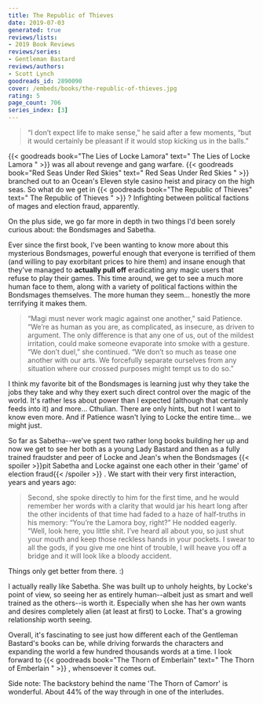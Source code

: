 ```yaml
---
title: The Republic of Thieves
date: 2019-07-03
generated: true
reviews/lists:
- 2019 Book Reviews
reviews/series:
- Gentleman Bastard
reviews/authors:
- Scott Lynch
goodreads_id: 2890090
cover: /embeds/books/the-republic-of-thieves.jpg
rating: 5
page_count: 706
series_index: [3]
---
```

> “I don’t expect life to make sense,” he said after a few moments, “but it would certainly be pleasant if it would stop kicking us in the balls.”

{{< goodreads book="The Lies of Locke Lamora" text=" The Lies of Locke Lamora " >}} was all about revenge and gang warfare. {{< goodreads book="Red Seas Under Red Skies" text=" Red Seas Under Red Skies " >}} branched out to an Ocean's Eleven style casino heist and piracy on the high seas. So what do we get in {{< goodreads book="The Republic of Thieves" text=" The Republic of Thieves " >}} ? Infighting between political factions of mages and election fraud, apparently.  

<!--more-->

On the plus side, we go far more in depth in two things I'd been sorely curious about: the Bondsmages and Sabetha.  

Ever since the first book, I've been wanting to know more about this mysterious Bondsmages, powerful enough that everyone is terrified of them (and willing to pay exorbitant prices to hire them) and insane enough that they've managed to **actually pull off** eradicating any magic users that refuse to play their games. This time around, we get to see a much more human face to them, along with a variety of political factions within the Bondsmages themselves. The more human they seem... honestly the more terrifying it makes them.  

> “Magi must never work magic against one another,” said Patience. “We’re as human as you are, as complicated, as insecure, as driven to argument. The only difference is that any one of us, out of the mildest irritation, could make someone evaporate into smoke with a gesture. “We don’t duel,” she continued. “We don’t so much as tease one another with our arts. We forcefully separate ourselves from any situation where our crossed purposes might tempt us to do so.”

I think my favorite bit of the Bondsmages is learning just why they take the jobs they take and why they exert such direct control over the magic of the world. It's rather less about power than I expected (although that certainly feeds into it) and more... Cthulian. There are only hints, but not I want to know even more. And if Patience wasn't lying to Locke the entire time... we might just.  

So far as Sabetha--we've spent two rather long books building her up and now we get to see her both as a young Lady Bastard and then as a fully trained fraudster and peer of Locke and Jean's when the Bondsmages  {{< spoiler >}}pit Sabetha and Locke against one each other in their 'game' of election fraud{{< /spoiler >}}  . We start with their very first interaction, years and years ago:  

> Second, she spoke directly to him for the first time, and he would remember her words with a clarity that would jar his heart long after the other incidents of that time had faded to a haze of half-truths in his memory: “You’re the Lamora boy, right?” He nodded eagerly. “Well, look here, you little shit. I’ve heard all about you, so just shut your mouth and keep those reckless hands in your pockets. I swear to all the gods, if you give me one hint of trouble, I will heave you off a bridge and it will look like a bloody accident.

Things only get better from there. :)  

I actually really like Sabetha. She was built up to unholy heights, by Locke's point of view, so seeing her as entirely human--albeit just as smart and well trained as the others--is worth it. Especially when she has her own wants and desires completely alien (at least at first) to Locke. That's a growing relationship worth seeing.  

Overall, it's fascinating to see just how different each of the Gentleman Bastard's books can be, while driving forwards the characters and expanding the world a few hundred thousands words at a time. I look forward to {{< goodreads book="The Thorn of Emberlain" text=" The Thorn of Emberlain " >}} , whensoever it comes out.  

Side note: The backstory behind the name 'The Thorn of Camorr' is wonderful. About 44% of the way through in one of the interludes.